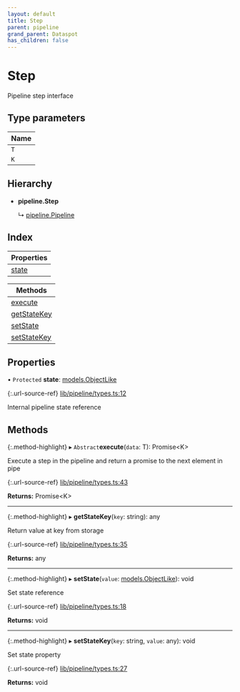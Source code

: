 ```yaml
---
layout: default
title: Step
parent: pipeline
grand_parent: Dataspot
has_children: false
---
```


# Step

Pipeline step interface

## Type parameters

Name |
------ |
`T` |
`K` |

## Hierarchy

* **pipeline.Step**

  ↳ [pipeline.Pipeline](pipeline_pipeline)

## Index

| Properties |
|-----------|
| [state](#state) |

| Methods |
|-----------|
| [execute](#execute) |
| [getStateKey](#getstatekey) |
| [setState](#setstate) |
| [setStateKey](#setstatekey) |

## Properties

• `Protected` **state**: [models.ObjectLike](../interfaces/models_objectlike)

{:.url-source-ref}
[lib/pipeline/types.ts:12](https://github.com/ascentcore/dataspot/blob/40beee3/lib/pipeline/types.ts#L12)

Internal pipeline state reference

## Methods

{:.method-highlight}
▸ `Abstract`**execute**(`data`: T): Promise\<K>

Execute a step in the pipeline and return a promise to the next element in pipe

{:.url-source-ref}
[lib/pipeline/types.ts:43](https://github.com/ascentcore/dataspot/blob/40beee3/lib/pipeline/types.ts#L43)

**Returns:** Promise\<K>

___

{:.method-highlight}
▸ **getStateKey**(`key`: string): any

Return value at key from storage

{:.url-source-ref}
[lib/pipeline/types.ts:35](https://github.com/ascentcore/dataspot/blob/40beee3/lib/pipeline/types.ts#L35)

**Returns:** any

___

{:.method-highlight}
▸ **setState**(`value`: [models.ObjectLike](../interfaces/models_objectlike)): void

Set state reference

{:.url-source-ref}
[lib/pipeline/types.ts:18](https://github.com/ascentcore/dataspot/blob/40beee3/lib/pipeline/types.ts#L18)

**Returns:** void

___

{:.method-highlight}
▸ **setStateKey**(`key`: string, `value`: any): void

Set state property

{:.url-source-ref}
[lib/pipeline/types.ts:27](https://github.com/ascentcore/dataspot/blob/40beee3/lib/pipeline/types.ts#L27)

**Returns:** void
